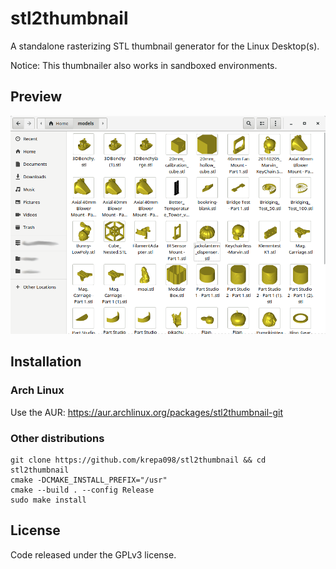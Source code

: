 # stl2thumbnail
A standalone rasterizing STL thumbnail generator for the Linux Desktop(s).

Notice: This thumbnailer also works in sandboxed environments.

## Preview
<img src="pics/preview.png" width="600">

## Installation

### Arch Linux
Use the AUR: https://aur.archlinux.org/packages/stl2thumbnail-git

### Other distributions
```
git clone https://github.com/krepa098/stl2thumbnail && cd stl2thumbnail
cmake -DCMAKE_INSTALL_PREFIX="/usr"
cmake --build . --config Release
sudo make install
```

## License
Code released under the GPLv3 license.
